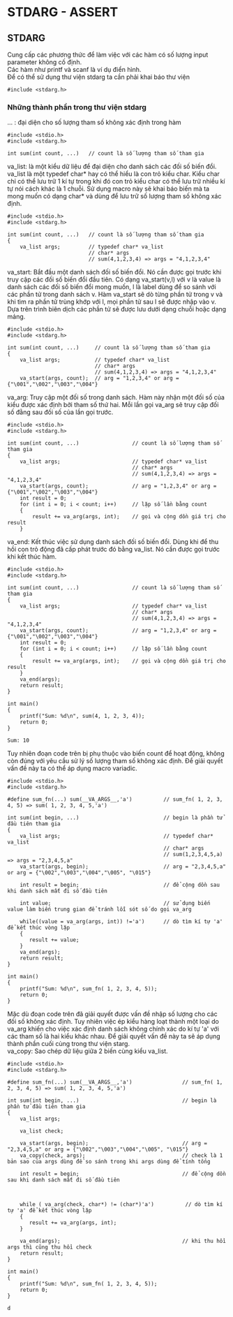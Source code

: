 # STDARG - ASSERT
## STDARG
Cung cấp các phương thức để làm việc với các hàm có số lượng input parameter không cố định.\
Các hàm như printf và scanf là ví dụ điển hình.\
Để có thể sử dụng thư viện stdarg ta cần phải khai báo thư viện
~~~
#include <stdarg.h>
~~~
### Những thành phần trong thư viện stdarg
 ... : đại diện cho số lượng tham số không xác định trong hàm
~~~
#include <stdio.h>
#include <stdarg.h>

int sum(int count, ...)   // count là số lượng tham số tham gia
~~~
va_list: là một kiểu dữ liệu để đại diện cho danh sách các đối số biến đổi. va_list là một typedef char* hay có thể hiểu là con trỏ kiểu char. Kiểu char chỉ có thể lưu trữ 1 kí tự trong khi đó con trỏ kiểu char có thể lưu trữ nhiều kí tự nói cách khác là 1 chuỗi. Sử dụng macro này sẽ khai báo biến mà ta mong muốn có dạng char* và dùng để lưu trữ số lượng tham số không xác định.
~~~
#include <stdio.h>
#include <stdarg.h>

int sum(int count, ...)   // count là số lượng tham số tham gia
{
    va_list args;         // typedef char* va_list
                          // char* args
                          // sum(4,1,2,3,4) => args = "4,1,2,3,4"
~~~
va_start: Bắt đầu một danh sách đối số biến đổi. Nó cần được gọi trước khi truy cập các đối số biến đổi đầu tiên. Có dạng va_start(v,l) với v là value là danh sách các đối số biến đổi mong muốn, l là label dùng để so sánh với các phần tử trong danh sách v. Hàm va_start sẽ dò từng phần tử trong v và khi tìm ra phần tử trùng khớp với l, mọi phần tử sau l sẽ được nhập vào v. Dựa trên trình biên dịch các phần tử sẽ được lưu dưới dạng chuỗi hoặc dạng mảng.
~~~
#include <stdio.h>
#include <stdarg.h>

int sum(int count, ...)     // count là số lượng tham số tham gia
{
    va_list args;           // typedef char* va_list
                            // char* args
                            // sum(4,1,2,3,4) => args = "4,1,2,3,4"
    va_start(args, count);  // arg = "1,2,3,4" or arg = {"\001","\002","\003","\004"} 
~~~
va_arg: Truy cập một đối số trong danh sách. Hàm này nhận một đối số của kiểu được xác định bởi tham số thứ hai. Mỗi lần gọi va_arg sẽ truy cập đối số đằng sau đối số của lần gọi trước.
~~~
#include <stdio.h>
#include <stdarg.h>

int sum(int count, ...)                 // count là số lượng tham số tham gia
{
    va_list args;                       // typedef char* va_list
                                        // char* args
                                        // sum(4,1,2,3,4) => args = "4,1,2,3,4"
    va_start(args, count);              // arg = "1,2,3,4" or arg = {"\001","\002","\003","\004"}
    int result = 0;         
    for (int i = 0; i < count; i++)     // lặp số lần bằng count
    {
        result += va_arg(args, int);    // gọi và cộng dồn giá trị cho result
    }
~~~
va_end: Kết thúc việc sử dụng danh sách đối số biến đổi. Dùng khi để thu hồi con trỏ động đã cấp phát trước đó bằng va_list. Nó cần được gọi trước khi kết thúc hàm.
~~~
#include <stdio.h>
#include <stdarg.h>

int sum(int count, ...)                 // count là số lượng tham số tham gia
{
    va_list args;                       // typedef char* va_list
                                        // char* args
                                        // sum(4,1,2,3,4) => args = "4,1,2,3,4"
    va_start(args, count);              // arg = "1,2,3,4" or arg = {"\001","\002","\003","\004"}
    int result = 0;         
    for (int i = 0; i < count; i++)     // lặp số lần bằng count
    {
        result += va_arg(args, int);    // gọi và cộng dồn giá trị cho result
    }
    va_end(args);
    return result;
}

int main()
{
    printf("Sum: %d\n", sum(4, 1, 2, 3, 4));
    return 0;
}
~~~
~~~
Sum: 10
~~~
Tuy nhiên đoạn code trên bị phụ thuộc vào biến count để hoạt động, không còn đúng với yêu cầu sử lý số lượng tham số không xác định. Để giải quyết vấn đề này ta có thể áp dụng macro variadic.
~~~
#include <stdio.h>
#include <stdarg.h>

#define sum_fn(...) sum(__VA_ARGS__,'a')          // sum_fn( 1, 2, 3, 4, 5) => sum( 1, 2, 3, 4, 5,'a')

int sum(int begin, ...)                           // begin là phần tử đầu tiên tham gia
{
    va_list args;                                 // typedef char* va_list
                                                  // char* args
                                                  // sum(1,2,3,4,5,a) => args = "2,3,4,5,a"
    va_start(args, begin);                        // arg = "2,3,4,5,a" or arg = {"\002","\003","\004","\005", "\015"}

    int result = begin;                           // để cộng dồn sau khi danh sách mất đi số đầu tiên

    int value;                                    // sử dụng biến value làm biến trung gian để tránh lỗi sót số do gọi va_arg

    while((value = va_arg(args, int)) !='a')      // dò tìm kí tự 'a' để kết thúc vòng lặp
    {
       result += value;
    }
    va_end(args);
    return result;
}

int main()
{
    printf("Sum: %d\n", sum_fn( 1, 2, 3, 4, 5));
    return 0;
}
~~~
Mặc dù đoạn code trên đã giải quyết được vấn đề nhập số lượng cho các đối số không xác định. Tuy nhiên việc ép kiểu hàng loạt thành một loại do va_arg khiến cho việc xác định danh sách không chính xác do kí tự 'a' với các tham số là hai kiểu khác nhau. Để giải quyết vấn đề này ta sẽ áp dụng thành phần cuối cùng trong thư viện starg.\
va_copy: Sao chép dữ liệu giữa 2 biến cùng kiểu va_list.
~~~
#include <stdio.h>
#include <stdarg.h>

#define sum_fn(...) sum(__VA_ARGS__,'a')                // sum_fn( 1, 2, 3, 4, 5) => sum( 1, 2, 3, 4, 5,'a')

int sum(int begin, ...)                                 // begin là phần tử đầu tiên tham gia
{
    va_list args;                                       

    va_list check;

    va_start(args, begin);                              // arg = "2,3,4,5,a" or arg = {"\002","\003","\004","\005", "\015"}
    va_copy(check, args);                               // check là 1 bản sao của args dùng để so sánh trong khi args dùng để tính tổng

    int result = begin;                                 // để cộng dồn sau khi danh sách mất đi số đầu tiên

    

    while ( va_arg(check, char*) != (char*)'a')          // dò tìm kí tự 'a' để kết thúc vòng lặp
    {
       result += va_arg(args, int);
    }

    va_end(args);                                       // khi thu hồi args thì cũng thu hồi check
    return result;
}

int main()
{
    printf("Sum: %d\n", sum_fn( 1, 2, 3, 4, 5));
    return 0;
}
~~~
~~~
d
~~~
